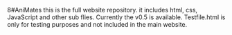 8#AniMates
this is the full website repository.
it includes html, css, JavaScript and other sub flies.
Currently the v0.5 is available.
Testfile.html is only for testing purposes and not included in the main website.
